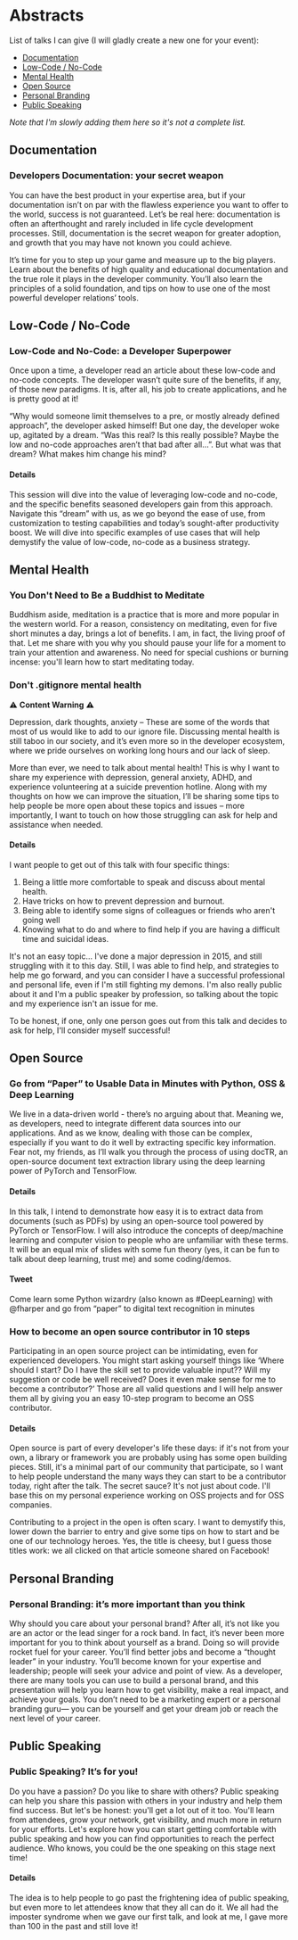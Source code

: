 # Abstracts

List of talks I can give (I will gladly create a new one for your event):

- [Documentation](#documentation)
- [Low-Code / No-Code](#low-code---no-code)
- [Mental Health](#mental-health)
- [Open Source](#open-source)
- [Personal Branding](#personal-branding)
- [Public Speaking](#public-speaking)

_Note that I'm slowly adding them here so it's not a complete list._

## Documentation

### Developers Documentation: your secret weapon

You can have the best product in your expertise area, but if your documentation isn’t on par with the flawless experience you want to offer to the world, success is not guaranteed. Let’s be real here: documentation is often an afterthought and rarely included in life cycle development processes. Still, documentation is the secret weapon for greater adoption, and growth that you may have not known you could achieve.

It’s time for you to step up your game and measure up to the big players. Learn about the benefits of high quality and educational documentation and the true role it plays in the developer community. You’ll also learn the principles of a solid foundation, and tips on how to use one of the most powerful developer relations’ tools.

## Low-Code / No-Code

### Low-Code and No-Code: a Developer Superpower

Once upon a time, a developer read an article about these low-code and no-code concepts. The developer wasn’t quite sure of the benefits, if any, of those new paradigms. It is, after all, his job to create applications, and he is pretty good at it!

“Why would someone limit themselves to a pre, or mostly already defined approach”, the developer asked himself! But one day, the developer woke up, agitated by a dream. “Was this real? Is this really possible? Maybe the low and no-code approaches aren’t that bad after all…”. But what was that dream? What makes him change his mind?

#### Details

This session will dive into the value of leveraging low-code and no-code, and the specific benefits seasoned developers gain from this approach. Navigate this “dream” with us, as we go beyond the ease of use, from customization to testing capabilities and today’s sought-after productivity boost. We will dive into specific examples of use cases that will help demystify the value of low-code, no-code as a business strategy.

## Mental Health

### You Don't Need to Be a Buddhist to Meditate

Buddhism aside, meditation is a practice that is more and more popular in the western world. For a reason, consistency on meditating, even for five short minutes a day, brings a lot of benefits. I am, in fact, the living proof of that. Let me share with you why you should pause your life for a moment to train your attention and awareness. No need for special cushions or burning incense: you'll learn how to start meditating today.

### Don't .gitignore mental health

⚠️ **Content Warning** ⚠️

Depression, dark thoughts,  anxiety – These are some of the words that most of us would like to add to our ignore file. Discussing mental health is still taboo in our society, and it’s even more so in the developer ecosystem, where we pride ourselves on working long hours and our lack of sleep.

More than ever, we need to talk about mental health! This is why I want to share my experience with depression, general anxiety, ADHD, and experience volunteering at a suicide prevention hotline. Along with my thoughts on how we can improve the situation, I’ll be sharing some tips to help people be more open about these topics and issues – more importantly, I want to touch on how those struggling can  ask for help and assistance when needed.

#### Details

I want people to get out of this talk with four specific things:

1. Being a little more comfortable to speak and discuss about mental health.
2. Have tricks on how to prevent depression and burnout.
3. Being able to identify some signs of colleagues or friends who aren't going well
4. Knowing what to do and where to find help if you are having a difficult time and suicidal ideas.

It's not an easy topic... I've done a major depression in 2015, and still struggling with it to this day. Still, I was able to find help, and strategies to help me go forward, and you can consider I have a successful professional and personal life, even if I'm still fighting my demons. I'm also really public about it and I'm a public speaker by profession, so talking about the topic and my experience isn't an issue for me.

To be honest, if one, only one person goes out from this talk and decides to ask for help, I'll consider myself successful!

## Open Source

### Go from “Paper” to Usable Data in Minutes with Python, OSS & Deep Learning

We live in a data-driven world - there’s no arguing about that. Meaning we, as developers, need to integrate different data sources into our applications. And as we know, dealing with those can be complex, especially if you want to do it well by extracting specific key information. Fear not, my friends, as I’ll walk you through the process of using docTR, an open-source document text extraction library using the deep learning power of PyTorch and TensorFlow.

#### Details

In this talk, I intend to demonstrate how easy it is to extract data from documents (such as PDFs) by using an open-source tool powered by PyTorch or TensorFlow. I will also introduce the concepts of deep/machine learning and computer vision to people who are unfamiliar with these terms. It will be an equal mix of slides with some fun theory (yes, it can be fun to talk about deep learning, trust me) and some coding/demos.

#### Tweet

Come learn some Python wizardry (also known as #DeepLearning) with @fharper and go from “paper” to digital text recognition in minutes

### How to become an open source contributor in 10 steps

Participating in an open source project can be intimidating, even for experienced developers. You might start asking yourself things like ‘Where should I start? Do I have the skill set to provide valuable input?? Will my suggestion or code be well received? Does it even make sense for me to become a contributor?’ Those are all valid questions and I will help answer them all by giving you an easy 10-step program to become an OSS contributor.

#### Details

Open source is part of every developer's life these days: if it's not from your own, a library or framework you are probably using has some open building pieces. Still, it's a minimal part of our community that participate, so I want to help people understand the many ways they can start to be a contributor today, right after the talk. The secret sauce? It's not just about code. I'll base this on my personal experience working on OSS projects and for OSS companies.

Contributing to a project in the open is often scary. I want to demystify this, lower down the barrier to entry and give some tips on how to start and be one of our technology heroes. Yes, the title is cheesy, but I guess those titles work: we all clicked on that article someone shared on Facebook!

## Personal Branding

### Personal Branding: it’s more important than you think

Why should you care about your personal brand? After all, it’s not like you are an actor or the lead singer for a rock band. In fact, it’s never been more important for you to think about yourself as a brand. Doing so will provide rocket fuel for your career. You’ll find better jobs and become a  “thought leader” in your industry. You’ll become known for your expertise and leadership; people will seek your advice and point of view. As a developer, there are many tools you can use to build a personal brand, and this presentation will help you learn how to get visibility, make a real impact, and achieve your goals. You don’t need to be a marketing expert or a personal branding guru— you can be yourself and get your dream job or reach the next level of your career.

## Public Speaking

### Public Speaking? It’s for you!

Do you have a passion? Do you like to share with others? Public speaking can help you share this passion with others  in your industry and help them  find success. But let's be honest: you'll get a lot out of it too. You'll learn from attendees, grow your network, get visibility, and much more in return for your efforts. Let's explore how you can start getting comfortable with public speaking and how you can find opportunities to reach the perfect audience. Who knows, you could be the one speaking on this stage next time!

#### Details

The idea is to help people to go past the frightening idea of public speaking, but even more to let attendees know that they all can do it. We all had the imposter syndrome when we gave our first talk, and look at me, I gave more than 100 in the past and still love it!
